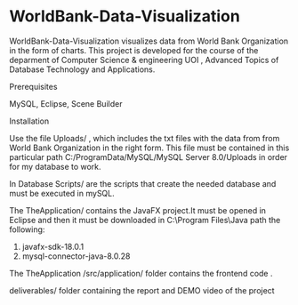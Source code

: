 # WorldBank-Data-Visualization
WorldBank-Data-Visualization visualizes data from World Bank Organization in the form of charts. This project is developed for the course of the deparment of Computer Science & engineering UOI ,  Advanced Topics of Database Technology and Applications.

Prerequisites

MySQL,
Eclipse,
Scene Builder

Installation

Use the file Uploads/ , which includes the txt files with the data from from World Bank Organization in the right form. This file must be contained in this particular path  C:/ProgramData/MySQL/MySQL Server 8.0/Uploads in order for my database to work.

In Database Scripts/  are the scripts that create the needed database and must be executed in mySQL.

The TheApplication/ contains the JavaFX project.It must be opened in Eclipse and then it must be downloaded in C:\Program Files\Java path the following:
1)	javafx-sdk-18.0.1
2)	mysql-connector-java-8.0.28

 The TheApplication /src/application/ folder contains the frontend code .

deliverables/
folder containing the report and DEMO video of the project 
